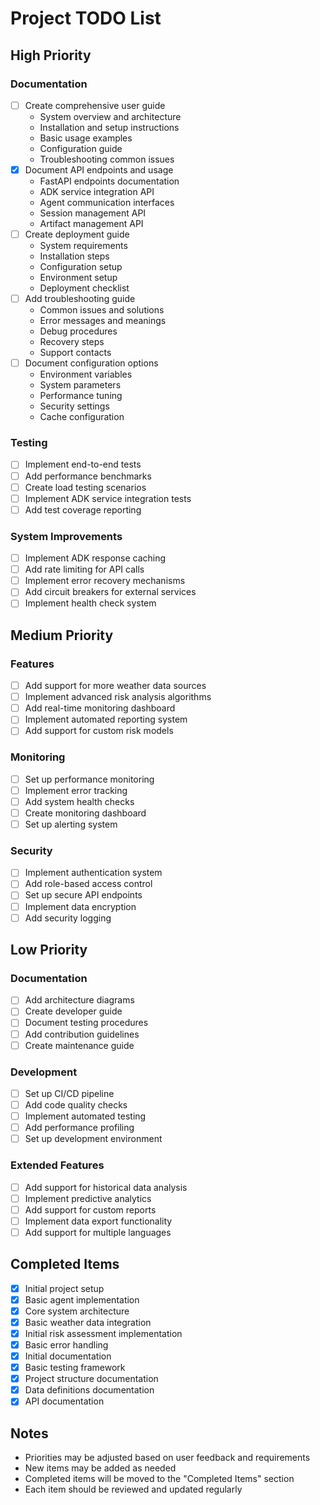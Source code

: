 # Project TODO List

## High Priority

### Documentation
- [ ] Create comprehensive user guide
  - System overview and architecture
  - Installation and setup instructions
  - Basic usage examples
  - Configuration guide
  - Troubleshooting common issues
- [x] Document API endpoints and usage
  - FastAPI endpoints documentation
  - ADK service integration API
  - Agent communication interfaces
  - Session management API
  - Artifact management API
- [ ] Create deployment guide
  - System requirements
  - Installation steps
  - Configuration setup
  - Environment setup
  - Deployment checklist
- [ ] Add troubleshooting guide
  - Common issues and solutions
  - Error messages and meanings
  - Debug procedures
  - Recovery steps
  - Support contacts
- [ ] Document configuration options
  - Environment variables
  - System parameters
  - Performance tuning
  - Security settings
  - Cache configuration

### Testing
- [ ] Implement end-to-end tests
- [ ] Add performance benchmarks
- [ ] Create load testing scenarios
- [ ] Implement ADK service integration tests
- [ ] Add test coverage reporting

### System Improvements
- [ ] Implement ADK response caching
- [ ] Add rate limiting for API calls
- [ ] Implement error recovery mechanisms
- [ ] Add circuit breakers for external services
- [ ] Implement health check system

## Medium Priority

### Features
- [ ] Add support for more weather data sources
- [ ] Implement advanced risk analysis algorithms
- [ ] Add real-time monitoring dashboard
- [ ] Implement automated reporting system
- [ ] Add support for custom risk models

### Monitoring
- [ ] Set up performance monitoring
- [ ] Implement error tracking
- [ ] Add system health checks
- [ ] Create monitoring dashboard
- [ ] Set up alerting system

### Security
- [ ] Implement authentication system
- [ ] Add role-based access control
- [ ] Set up secure API endpoints
- [ ] Implement data encryption
- [ ] Add security logging

## Low Priority

### Documentation
- [ ] Add architecture diagrams
- [ ] Create developer guide
- [ ] Document testing procedures
- [ ] Add contribution guidelines
- [ ] Create maintenance guide

### Development
- [ ] Set up CI/CD pipeline
- [ ] Add code quality checks
- [ ] Implement automated testing
- [ ] Add performance profiling
- [ ] Set up development environment

### Extended Features
- [ ] Add support for historical data analysis
- [ ] Implement predictive analytics
- [ ] Add support for custom reports
- [ ] Implement data export functionality
- [ ] Add support for multiple languages

## Completed Items
- [x] Initial project setup
- [x] Basic agent implementation
- [x] Core system architecture
- [x] Basic weather data integration
- [x] Initial risk assessment implementation
- [x] Basic error handling
- [x] Initial documentation
- [x] Basic testing framework
- [x] Project structure documentation
- [x] Data definitions documentation
- [x] API documentation

## Notes
- Priorities may be adjusted based on user feedback and requirements
- New items may be added as needed
- Completed items will be moved to the "Completed Items" section
- Each item should be reviewed and updated regularly 